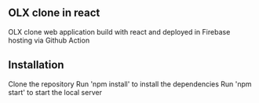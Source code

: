 ## OLX clone in react

OLX clone web application build with react and deployed in Firebase
hosting via Github Action

## Installation

Clone the repository
Run 'npm install' to install the dependencies
Run 'npm start' to start the local server
